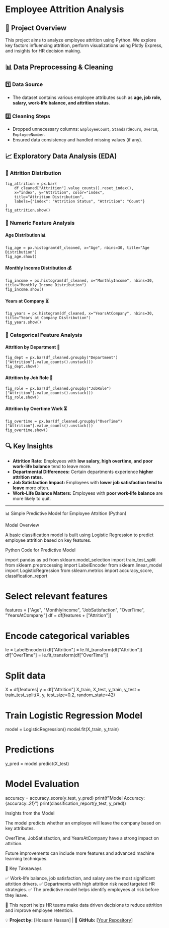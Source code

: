 # Employee Attrition Analysis

## 📌 Project Overview

This project aims to analyze employee attrition using Python. 
We explore key factors influencing attrition, perform visualizations using Plotly Express, and insights for HR decision making.

## 📊 Data Preprocessing & Cleaning

### 1️⃣ **Data Source**

- The dataset contains various employee attributes such as **age, job role, salary, work-life balance, and attrition status**.

### 2️⃣ **Cleaning Steps**

- Dropped unnecessary columns: `EmployeeCount`, `StandardHours`, `Over18`, `EmployeeNumber`.
- Ensured data consistency and handled missing values (if any).

## 📈 Exploratory Data Analysis (EDA)

### 🔹 **Attrition Distribution**

```
fig_attrition = px.bar(
    df_cleaned["Attrition"].value_counts().reset_index(),
    x="index", y="Attrition", color="index",
    title="Attrition Distribution",
    labels={"index": "Attrition Status", "Attrition": "Count"}
)
fig_attrition.show()
```

### 🔹 **Numeric Feature Analysis**

#### Age Distribution 📊

```
fig_age = px.histogram(df_cleaned, x="Age", nbins=30, title="Age Distribution")
fig_age.show()
```

#### Monthly Income Distribution 💰

```
fig_income = px.histogram(df_cleaned, x="MonthlyIncome", nbins=30, title="Monthly Income Distribution")
fig_income.show()
```

#### Years at Company ⏳

```
fig_years = px.histogram(df_cleaned, x="YearsAtCompany", nbins=30, title="Years at Company Distribution")
fig_years.show()
```

### 🔹 **Categorical Feature Analysis**

#### Attrition by Department 🏢

```
fig_dept = px.bar(df_cleaned.groupby("Department")["Attrition"].value_counts().unstack())
fig_dept.show()
```

#### Attrition by Job Role 👔

```
fig_role = px.bar(df_cleaned.groupby("JobRole")["Attrition"].value_counts().unstack())
fig_role.show()
```

#### Attrition by Overtime Work ⏳

```
fig_overtime = px.bar(df_cleaned.groupby("OverTime")["Attrition"].value_counts().unstack())
fig_overtime.show()
```

## 🔍 Key Insights

- **Attrition Rate:** Employees with **low salary, high overtime, and poor work-life balance** tend to leave more.
- **Departmental Differences:** Certain departments experience **higher attrition rates**.
- **Job Satisfaction Impact:** Employees with **lower job satisfaction tend to leave** more often.
- **Work-Life Balance Matters:** Employees with **poor work-life balance** are more likely to quit.
---

📊 Simple Predictive Model for Employee Attrition (Python)

Model Overview

A basic classification model is built using Logistic Regression to predict employee attrition based on key features.

Python Code for Predictive Model

import pandas as pd
from sklearn.model_selection import train_test_split
from sklearn.preprocessing import LabelEncoder
from sklearn.linear_model import LogisticRegression
from sklearn.metrics import accuracy_score, classification_report

# Select relevant features
features = ["Age", "MonthlyIncome", "JobSatisfaction", "OverTime", "YearsAtCompany"]
df = df[features + ["Attrition"]]

# Encode categorical variables
le = LabelEncoder()
df["Attrition"] = le.fit_transform(df["Attrition"])
df["OverTime"] = le.fit_transform(df["OverTime"])

# Split data
X = df[features]
y = df["Attrition"]
X_train, X_test, y_train, y_test = train_test_split(X, y, test_size=0.2, random_state=42)

# Train Logistic Regression Model
model = LogisticRegression()
model.fit(X_train, y_train)

# Predictions
y_pred = model.predict(X_test)

# Model Evaluation
accuracy = accuracy_score(y_test, y_pred)
print(f"Model Accuracy: {accuracy:.2f}")
print(classification_report(y_test, y_pred))

Insights from the Model

The model predicts whether an employee will leave the company based on key attributes.

OverTime, JobSatisfaction, and YearsAtCompany have a strong impact on attrition.

Future improvements can include more features and advanced machine learning techniques.

📝 Key Takeaways

✅ Work-life balance, job satisfaction, and salary are the most significant attrition drivers.
✅ Departments with high attrition risk need targeted HR strategies.
✅ The predictive model helps identify employees at risk before they leave.

📌 This report helps HR teams make data driven decisions to reduce attrition and improve employee retention.

💡 **Project by:** [Hossam Hassan] | 🔗 **GitHub:** [[Your Repository](https://github.com/HossamHassan20990/Employee-Attrition-Analysis/tree/main)]


